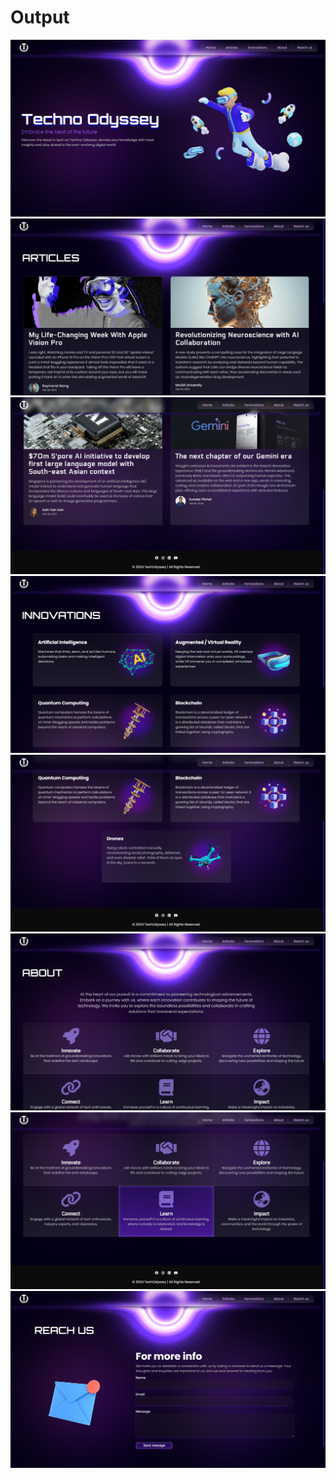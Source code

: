 # Output

<img src="/assets/screenshots/home.png" alt="home page" />
<img src="/assets/screenshots/article 1.png" alt="article page 1" />
<img src="/assets/screenshots/article 2.png" alt="article page 2" />
<img src="/assets/screenshots/innovations 1.png" alt="innovations page 1" />
<img src="/assets/screenshots/innovations 2.png" alt="innovations page 2" />
<img src="/assets/screenshots/about1.png" alt="about page 1" />
<img src="/assets/screenshots/about2.png" alt="about page 2" />
<img src="/assets/screenshots/reach.png" alt="reach us page" />
